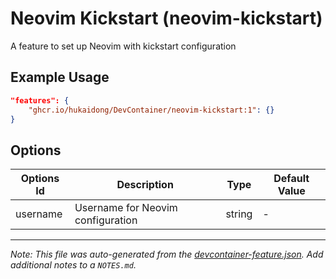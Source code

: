 
# Neovim Kickstart (neovim-kickstart)

A feature to set up Neovim with kickstart configuration

## Example Usage

```json
"features": {
    "ghcr.io/hukaidong/DevContainer/neovim-kickstart:1": {}
}
```

## Options

| Options Id | Description | Type | Default Value |
|-----|-----|-----|-----|
| username | Username for Neovim configuration | string | - |



---

_Note: This file was auto-generated from the [devcontainer-feature.json](https://github.com/hukaidong/DevContainer/blob/main/src/neovim-kickstart/devcontainer-feature.json).  Add additional notes to a `NOTES.md`._

